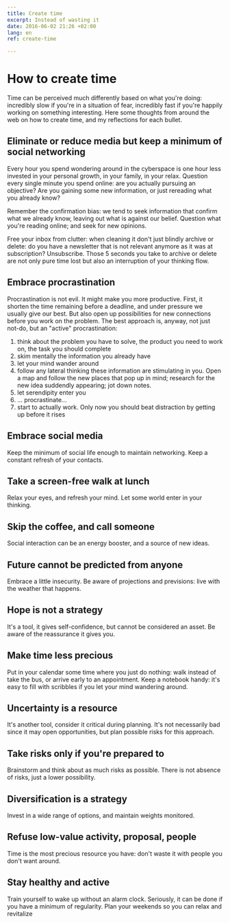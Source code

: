 ```yaml
---
title: Create time
excerpt: Instead of wasting it
date: 2016-06-02 21:26 +02:00
lang: en
ref: create-time

---
```


# How to create time

Time can be perceived much differently based on what you're doing: incredibly slow if you're in a situation of fear, incredibly fast if you're happily working on something interesting.
Here some thoughts from around the web on how to create time, and my reflections for each bullet.

## Eliminate or reduce media but keep a minimum of social networking

Every hour you spend wondering around in the cyberspace is one hour less invested in your personal growth, in your family, in your relax. Question every single minute you spend online: are you actually pursuing an objective? Are you gaining some new information, or just rereading what you already know?

Remember the confirmation bias: we tend to seek information that confirm what we already know, leaving out what is against our belief. Question what you're reading online; and seek for new opinions.

Free your inbox from clutter: when cleaning it don't just blindly archive or delete: do you have a newsletter that is not relevant anymore as it was at subscription? Unsubscribe. Those 5 seconds you take to archive or delete are not only pure time lost but also an interruption of your thinking flow.

## Embrace procrastination

Procrastination is not evil. It might make you more productive. First, it shorten the time remaining before a deadline, and under pressure we usually give our best. But also open up possibilities for new connections before you work on the problem.
The best approach is, anyway, not just not-do, but an "active" procrastination:

1. think about the problem you have to solve, the product you need to work on, the task you should complete
2. skim mentally the information you already have
3. let your mind wander around
4. follow any lateral thinking these information are stimulating in you. Open a map and follow the new places that pop up in mind; research for the new idea suddendly appearing; jot down notes.
5. let serendipity enter you
6. ... procrastinate...
7. start to actually work. Only now you should beat distraction by getting up before it rises


## Embrace social media

Keep the minimum of social life enough to maintain networking. Keep a constant refresh of your contacts.


## Take a screen-free walk at lunch

Relax your eyes, and refresh your mind. Let some world enter in your thinking.


## Skip the coffee, and call someone

Social interaction can be an energy booster, and a source of new ideas.


## Future cannot be predicted from anyone

Embrace a little insecurity. Be aware of projections and previsions: live with the weather that happens.


## Hope is not a strategy

It's a tool, it gives self-confidence, but cannot be considered an asset. Be aware of the reassurance it gives you.


## Make time less precious

Put in your calendar some time where you just do nothing: walk instead of take the bus, or arrive early to an appointment. Keep a notebook handy: it's easy to fill with scribbles if you let your mind wandering around.


## Uncertainty is a resource

It's another tool, consider it critical during planning. It's not necessarily bad since it may open opportunities, but plan possible risks for this approach.


## Take risks only if you're prepared to

Brainstorm and think about as much risks as possible. There is not absence of risks, just a lower possibility.


## Diversification is a strategy

Invest in a wide range of options, and maintain weights monitored.


## Refuse low-value activity, proposal, people

Time is the most precious resource you have: don't waste it with people you don't want around.


## Stay healthy and active

Train yourself to wake up without an alarm clock. Seriously, it can be done if you have a minimum of regularity. Plan your weekends so you can relax and revitalize
